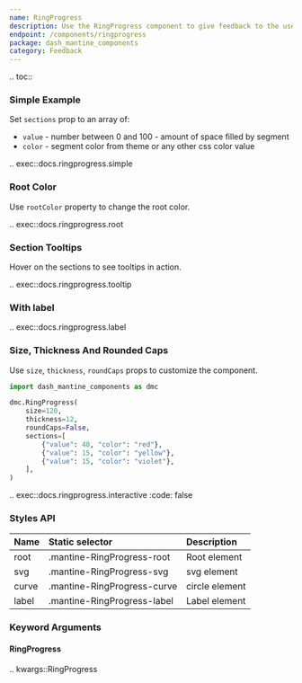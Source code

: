 ```yaml
---
name: RingProgress
description: Use the RingProgress component to give feedback to the user about the status of a task with label, sections, etc.
endpoint: /components/ringprogress
package: dash_mantine_components
category: Feedback
---
```


.. toc::

### Simple Example

Set `sections` prop to an array of:
* `value` - number between 0 and 100 - amount of space filled by segment
* `color` - segment color from theme or any other css color value

.. exec::docs.ringprogress.simple

### Root Color

Use `rootColor` property to change the root color.

.. exec::docs.ringprogress.root

### Section Tooltips

Hover on the sections to see tooltips in action.

.. exec::docs.ringprogress.tooltip

### With label

.. exec::docs.ringprogress.label

### Size, Thickness And Rounded Caps

Use `size`, `thickness`, `roundCaps` props to customize the component.

```python
import dash_mantine_components as dmc

dmc.RingProgress(
    size=120,
    thickness=12,
    roundCaps=False,
    sections=[
        {"value": 40, "color": "red"},
        {"value": 15, "color": "yellow"},
        {"value": 15, "color": "violet"},
    ],
)
```

.. exec::docs.ringprogress.interactive
    :code: false

### Styles API

| Name  | Static selector             | Description    |
|:------|:----------------------------|:---------------|
| root  | .mantine-RingProgress-root  | Root element   |
| svg   | .mantine-RingProgress-svg   | svg element    |
| curve | .mantine-RingProgress-curve | circle element |
| label | .mantine-RingProgress-label | Label element  |

### Keyword Arguments

#### RingProgress

.. kwargs::RingProgress
